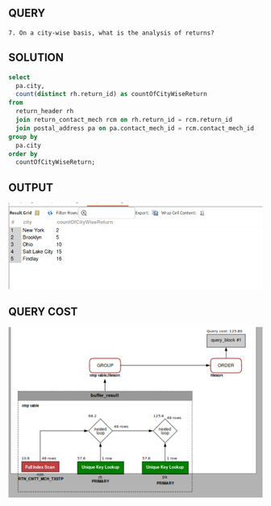 ## QUERY

    
    7. On a city-wise basis, what is the analysis of returns?

## SOLUTION

``` sql
select 
  pa.city, 
  count(distinct rh.return_id) as countOfCityWiseReturn 
from 
  return_header rh 
  join return_contact_mech rcm on rh.return_id = rcm.return_id 
  join postal_address pa on pa.contact_mech_id = rcm.contact_mech_id 
group by 
  pa.city 
order by 
  countOfCityWiseReturn;

```

## OUTPUT 

![Alt text](image.png)

## QUERY COST 

![Alt text](image-1.png)
